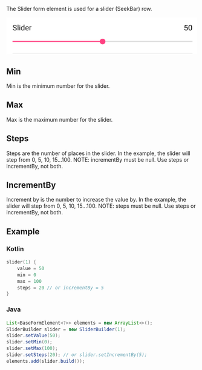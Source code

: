 The Slider form element is used for a slider (SeekBar) row.

![Example](/images/Slider.PNG)

## Min
Min is the minimum number for the slider.

## Max
Max is the maximum number for the slider.

## Steps
Steps are the number of places in the slider. In the example, the slider will step from 0, 5, 10, 15...100. 
NOTE: incrementBy must be null. Use steps or incrementBy, not both.

## IncrementBy
Increment by is the number to increase the value by. In the example, the slider will step from 0, 5, 10, 15...100. 
NOTE: steps must be null. Use steps or incrementBy, not both.

## Example

### Kotlin
```kotlin
slider(1) {
    value = 50
    min = 0
    max = 100
    steps = 20 // or incrementBy = 5
}
```

### Java
```java
List<BaseFormElement<?>> elements = new ArrayList<>();
SliderBuilder slider = new SliderBuilder(1);
slider.setValue(50);
slider.setMin(0);
slider.setMax(100);
slider.setSteps(20); // or slider.setIncrementBy(5);
elements.add(slider.build());
```